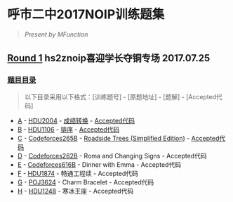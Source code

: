 # 呼市二中2017NOIP训练题集
> *Present by MFunction*

## [Round 1](https://vjudge.net/contest/173239) hs2znoip喜迎学长夺铜专场 2017.07.25
### [题目目录](https://github.com/MFunction96/hs2znoip/labels/Round1)

> 以下目录采用以下格式：[训练题号] - [原题地址] - [题解] - [Accepted代码]

- [A](https://vjudge.net/contest/173239#problem/A) - [HDU2004](http://acm.hdu.edu.cn/showproblem.php?pid=2004) - [成绩转换](https://github.com/MFunction96/hs2znoip/issues/1) - [Accepted代码](https://github.com/MFunction96/hs2znoip/blob/master/Round1/A.cpp)
- [B](https://vjudge.net/contest/173239#problem/B) - [HDU1106](http://acm.hdu.edu.cn/showproblem.php?pid=1106) - [排序](https://github.com/MFunction96/hs2znoip/issues/2) - [Accepted代码](https://github.com/MFunction96/hs2znoip/blob/master/Round1/B.cpp)
- [C](https://vjudge.net/contest/173239#problem/C) - [Codeforces265B](http://codeforces.com/problemset/problem/265/B) - [Roadside Trees (Simplified Edition)](https://github.com/MFunction96/hs2znoip/issues/3) - [Accepted代码](https://github.com/MFunction96/hs2znoip/blob/master/Round1/C.cpp)
- [D](https://vjudge.net/contest/173239#problem/D) - [Codeforces262B](http://codeforces.com/problemset/problem/262/B) - Roma and Changing Signs - Accepted代码
- [E](https://vjudge.net/contest/173239#problem/E) - [Codeforces616B](http://codeforces.com/problemset/problem/616/B) - Dinner with Emma - Accepted代码
- [F](https://vjudge.net/contest/173239#problem/F) - [HDU1874](http://acm.hdu.edu.cn/showproblem.php?pid=1874) - 畅通工程续 - Accepted代码
- [G](https://vjudge.net/contest/173239#problem/G) - [POJ3624](http://poj.org/problem?id=3624) - Charm Bracelet - Accepted代码
- [H](https://vjudge.net/contest/173239#problem/H) - [HDU1248](http://acm.hdu.edu.cn/showproblem.php?pid=1248) - 寒冰王座 - Accepted代码